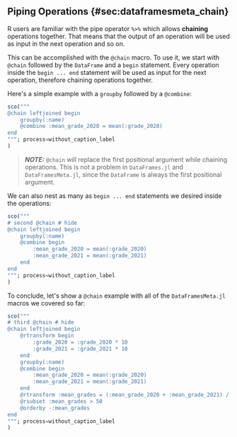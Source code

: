 ## Piping Operations {#sec:dataframesmeta_chain}

R users are familiar with the pipe operator `%>%` which allows **chaining** operations together.
That means that the output of an operation will be used as input in the next operation and so on.

This can be accomplished with the `@chain` macro.
To use it, we start with `@chain` followed by the `DataFrame` and a `begin` statement.
Every operation inside the `begin ... end` statement will be used as input for the next operation,
therefore chaining operations together.

Here's a simple example with a `groupby` followed by a `@combine`:

```jl
sco("""
@chain leftjoined begin
    groupby(:name)
    @combine :mean_grade_2020 = mean(:grade_2020)
end
"""; process=without_caption_label
)
```

> **_NOTE:_**
> `@chain` will replace the first positional argument while chaining operations.
> This is not a problem in `DataFrames.jl` and `DataFramesMeta.jl`,
> since the `DataFrame` is always the first positional argument.

We can also nest as many as `begin ... end` statements we desired inside the operations:

```jl
sco("""
# second @chain # hide
@chain leftjoined begin
    groupby(:name)
    @combine begin
        :mean_grade_2020 = mean(:grade_2020)
        :mean_grade_2021 = mean(:grade_2021)
    end
end
"""; process=without_caption_label
)
```

To conclude, let's show a `@chain` example with all of the `DataFramesMeta.jl` macros we covered so far:

```jl
sco("""
# third @chain # hide
@chain leftjoined begin
    @rtransform begin
        :grade_2020 = :grade_2020 * 10
        :grade_2021 = :grade_2021 * 10
    end
    groupby(:name)
    @combine begin
        :mean_grade_2020 = mean(:grade_2020)
        :mean_grade_2021 = mean(:grade_2021)
    end
    @rtransform :mean_grades = (:mean_grade_2020 + :mean_grade_2021) / 2
    @rsubset :mean_grades > 50
    @orderby -:mean_grades
end
"""; process=without_caption_label
)
```
